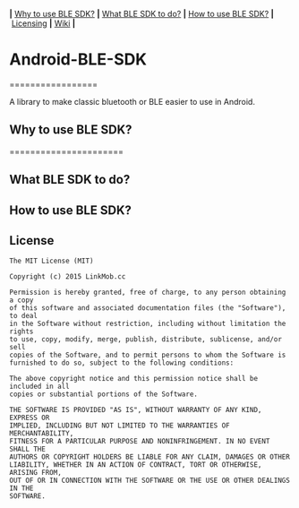 <b>|</b>&nbsp;<a href='#Why to use BLE SDK?'>Why to use BLE SDK?</a>
<b>|</b>&nbsp;<a href='#What BLE SDK to do?'>What BLE SDK to do?</a>
<b>|</b>&nbsp;<a href='#How to use BLE SDK?'>How to use BLE SDK?</a>
<b>|</b>&nbsp;<a href='#licensing'>Licensing</a>
<b>|</b>&nbsp;<a href="https://github.com/Mylittleswift/Android-BLE-SDK/wiki">Wiki</a>
<b>|</b>
<a href="https://www.google.com/url?sa=i&rct=j&q=&esrc=s&source=images&cd=&ved=0ahUKEwiW-KCIm-nRAhUG9GMKHTc0CgYQjRwIBw&url=http%3A%2F%2Fstartupdope.com%2Fbluetooth-low-energy-in-contrast-with-classic-bluetooth%2F&bvm=bv.145822982,d.cGc&psig=AFQjCNEhoXgdKx8bJ59MUpuPIFv5YGqUJg&ust=1485843103194443&cad=rjt">
</a>


# Android-BLE-SDK
=================


A library to make classic bluetooth or BLE easier to use in Android.

## Why to use BLE SDK?
======================



## What BLE SDK to do?



## How to use BLE SDK?


## License

    The MIT License (MIT)

    Copyright (c) 2015 LinkMob.cc

    Permission is hereby granted, free of charge, to any person obtaining a copy
    of this software and associated documentation files (the "Software"), to deal
    in the Software without restriction, including without limitation the rights
    to use, copy, modify, merge, publish, distribute, sublicense, and/or sell
    copies of the Software, and to permit persons to whom the Software is
    furnished to do so, subject to the following conditions:

    The above copyright notice and this permission notice shall be included in all
    copies or substantial portions of the Software.

    THE SOFTWARE IS PROVIDED "AS IS", WITHOUT WARRANTY OF ANY KIND, EXPRESS OR
    IMPLIED, INCLUDING BUT NOT LIMITED TO THE WARRANTIES OF MERCHANTABILITY,
    FITNESS FOR A PARTICULAR PURPOSE AND NONINFRINGEMENT. IN NO EVENT SHALL THE
    AUTHORS OR COPYRIGHT HOLDERS BE LIABLE FOR ANY CLAIM, DAMAGES OR OTHER
    LIABILITY, WHETHER IN AN ACTION OF CONTRACT, TORT OR OTHERWISE, ARISING FROM,
    OUT OF OR IN CONNECTION WITH THE SOFTWARE OR THE USE OR OTHER DEALINGS IN THE
    SOFTWARE.
